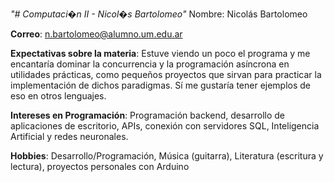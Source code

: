 _"# Computaci�n II - Nicol�s Bartolomeo"_ 
Nombre: Nicolás Bartolomeo

**Correo**: n.bartolomeo@alumno.um.edu.ar

**Expectativas sobre la materia**: Estuve viendo un poco el programa y me encantaría dominar la concurrencia y la programación asíncrona en utilidades prácticas,
como pequeños proyectos que sirvan para practicar la implementación de dichos paradigmas. Sí me gustaría tener ejemplos de eso en otros lenguajes.

**Intereses en Programación**: Programación backend, desarrollo de aplicaciones de escritorio, APIs, conexión con servidores SQL, Inteligencia Artificial y redes neuronales.

**Hobbies**: Desarrollo/Programación, Música (guitarra), Literatura (escritura y lectura), proyectos personales con Arduino